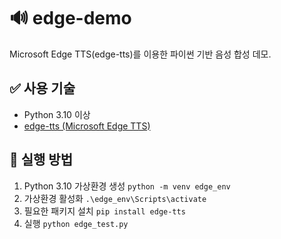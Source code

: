 # 🔊 edge-demo  
Microsoft Edge TTS(edge-tts)를 이용한 파이썬 기반 음성 합성 데모.

## ✅ 사용 기술  
- Python 3.10 이상  
- [edge-tts (Microsoft Edge TTS)](https://pypi.org/project/edge-tts/)

## 🚀 실행 방법
1. Python 3.10 가상환경 생성
    `python -m venv edge_env`
2. 가상환경 활성화
    `.\edge_env\Scripts\activate`
3. 필요한 패키지 설치
    `pip install edge-tts`
4. 실행
    `python edge_test.py`